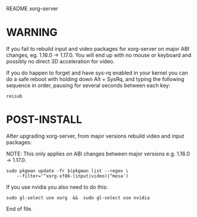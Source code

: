 README xorg-server


WARNING
=======

If you fail to rebuild input and video packages for xorg-server on major ABI
changes, eg. 1.16.0 -> 1.17.0.  You will end up with no mouse or keyboard and
possibly no direct 3D acceleration for video.

If you do happen to forget and have sys-rq enabled in your kernel you can do a
safe reboot with holding down Alt + SysRq, and typing the following sequence
in order, pausing for several seconds between each key:

	reisub


POST-INSTALL
============

After upgrading xorg-server, from major versions rebuild video and input
packages:

NOTE: This only applies on ABI changes between major versions e.g.  1.16.0 ->
1.17.0.

	sudo pkgman update -fr $(pkgman list --regex \
		--filter='^xorg-xf86-(input|video)|^mesa')

If you use nvidia you also need to do this:

	sudo gl-select use xorg  &&  sudo gl-select use nvidia


End of file.
